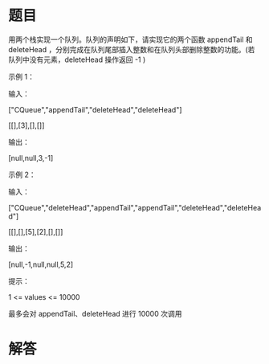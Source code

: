 # 题目

用两个栈实现一个队列。队列的声明如下，请实现它的两个函数 appendTail 和 deleteHead ，分别完成在队列尾部插入整数和在队列头部删除整数的功能。(若队列中没有元素，deleteHead 操作返回 -1 )

 
示例 1：

输入：

["CQueue","appendTail","deleteHead","deleteHead"]

[[],[3],[],[]]

输出：

[null,null,3,-1]

示例 2：

输入：

["CQueue","deleteHead","appendTail","appendTail","deleteHead","deleteHead"]

[[],[],[5],[2],[],[]]

输出：

[null,-1,null,null,5,2]

提示：

1 <= values <= 10000

最多会对 appendTail、deleteHead 进行 10000 次调用

# 解答


